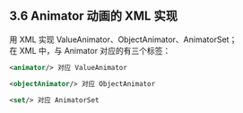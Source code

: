 ## 3.6 Animator 动画的 XML 实现

用 XML 实现 ValueAnimator、ObjectAnimator、AnimatorSet；   
在 XML 中，与 Animator 对应的有三个标签：

```xml
<animator/> 对应 ValueAnimator

<objectAnimator/> 对应 ObjectAnimator

<set/> 对应 AnimatorSet
```

